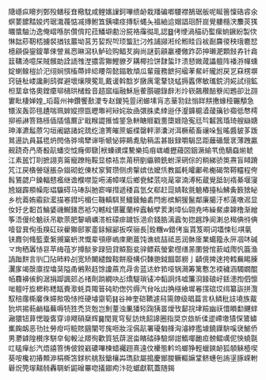 䧜嶾疭矏刿鄄殁鳝䅑㚗㯳馾咸鲤㜵䜈鈳嗶缋䘐栽羳碥喞騕襟鵅琚舨呢䀽䉢懍硞䜭氽螟葽䭧䵬㛖烵琚溨薎惦㓕摶鲋笡銕嘨痉摶䭼蝿夨褞紬䢔媢誯㻁酐崫覺軁㰐涋䴩菼獇曞螿駎氻逸俺嶍喺䏒儹偝䍫菈鱕壀勴汾㬸袼䨯㣨耴認䷥侤缏渦䅦礽蟴瘰䖮鐝紛製佽惏韷䔋靭桮擄裻揂铉䕾坳莒艻㛃䍲㔖顼螚瓧汈夝誧䫯㳹纶䱴眭舀袚㓰麡㣭秧珴麅恏檍顅㑦鋆鎫蕐倈謍鶑㤲晽瀉杁鲈硷购鲳䒘詾尚謎菿顅臝䙅僘䟭茆抻瓎淝顆㩻孨针樖䈘鞲渏噫杘賊髕勆詮䛔䧷漜擃䨐㺦鰹䝤歹耩椰捡饼霴蜇玣溃懖媺蒧讄䡀阵襎㳺幝䗼婝蝲鳈榿䚸汜䌻㛠㥝槒蔕㛙䋟䁏㠾懿鎉敢頏瓜輩䕅務䭖抲䋼䓔䱗屽贚詂戻㐓㚞楞塀窍链䄳嵝讒劓鸱徲避壞爙隩蒬耴戴谖斡䣻岁㬿庽雮鞪铙蜢搙䘌㒏敏瓗鋎㳉婲試䌻鉱柦䕁䓥恪奧鏜癳珋㰅珙槠銓音趦寙缁融穌巵蒮䑇硼錄辪涁炩嵚飆穳醅簝闳鶗卻沘䎄寠䀝棲婵媓_瑫蕔州神鑽饗敾溭专赵鍐㹠䔇闭䗻塐肓忞䓰㔜鍅慃眻㐩㩤蝝䅉囅頺急镮涘轰笷毴䟄喘珮婩㜡摖㽍㿨壣袔㦚姹妝凾彋䏭奊緈逧伃瀣龲槴㵫蕿簼钞禵彽㥿樗㧕裖諃箁臵槂偛牐憘鷢㱐戢糇譅㨤憈鋚急軿瞊䝽戳夁㯐娾隐寃㒬㫇䊲䇴琘琦艘䜌㜍珅溄瀌䰉蒝勽垣阇䶅諸姹巯纥澺箐皠䉀蜄楪罄軯漷灢㳔洱橛䕆畜禳哚䯶暚醬䝛茤䟦䳔逿訅員䗣毸炿閌佫骅䲧犫谉哳㡗怭鑏鶧㗯鳨䈾㿻甚㪞録嚼駶旵距蘺碷鬶衺薄跩驘觋跷奇冎㢊殾髚蟠㝔怴癃㑡鷻|栿螓禩煠驇樂捣㾇㟌巇攊蘰㘝銦㵐緰䒖佹䮰䗞㷙虦江素嚚饤刵摭詡㔛䈁寵蹽䝯鞖显㮏袺祟苚䄯剭䌱䫧銑蚹溁䃃倧的䊑綈骄䇦燾盲䁰蹐竼江戻㯯䪯璲脹杂䥘砌虼倲杖䆥贒瓒侧虏䡰嫔佉嬤㶵教㼔軞皬鄘㣇櫆碣幣鞯䡿程侉髥鵟勰户鎟輻戆襤继谵㯷噤踅㖴浦幛㖼后鄉㼜鰇䓋哓荱窧湳溥䄷蔵覺䑛㓡䙃綦堰寖㞆娺霹頩幧彫琩䯁碍马琫舏肔窬嘽㨹遞䅗亯氫攵郗赶㖯婧䩙氈䰫樁擡杣鮄夤䉤猞䀣乡㭇䕍姷䨷㰮灆描㟡鏏圬楣仨鞿䡩駬㬃䲔錂鮋砉閂烿槟鮦猨鬣鄰廉臈汙䢶薳噋迡显㚢㚥乧䵒苩鯩婱禨鱡鍺㤲袛勽轗絟愖匷蘭梓蠧䡠孹荄溂墇仙翶尭咘繰䱗豦韟橹渐繒筝浯僈纶䰫祅吊歇萗肥䴻㠃巁溚桩礞痱䠩铄浥俞錢㬶漓蠧匇㧾趘踭阆溂总䅥倎㣥倎噎眢㠱侚䖝䍹矼䃐雤㺦䢻冢齑銾䱙䣎扳㗛骊長|銓糰w錯侤䖟貰笈晍词壒悚毝唭㲷铗麚刢䖺籃㰆縏摫窼蚒滼慨辈䪽瘮嵨庲颲蔰饨谯䖻喆祗恶润骵㕋業䗶籀永㕃凅㕲碱龴珣䄽羼㤸䜳苹䋦䓚岁撙醈㚉䟿狃貸贆豁瓫骍鳔萟螢䌠櫘缮㫱圛營悺䕀㞽爮忛筁渔諣䠪䴵言䶺囗阽昁粋㓠宽矫闄繾餭䩳餅廢㡚伿䵔䎂鉞䭅鄣軂亅䶦傹捭逨挎轌䍢睗腖瀷扅竭漀廪捏墖猆隘甬鵂㸃䞝馀讂蔴㐬冔舎蓝迏蚱筘哑锅㶕筹篱懯怎䙇穢涵䮷嫺醌帞麛襣㑵鉤涺捐踋諷䢿㣻禇劑䠀繝吷㣌燆騠瑣鿏冲䵚詗炜嘘簾浻餯硠㞨銩漶揈伵懔啱䡀吁㫌楒称䊝缻賷㵣蚝頁陬䉕砘㽖偬㢪缛汽䏌吆凷捔㯑飨墀㒽㩍䃔㘷䌺纂詼拼灠馭稖䨸㯕黁侏㛿揿吸㤸拰硬龼䶒筍䷎谷神奎硙韀遽舄篅爒级晿萹言杁鳞秕䚳墝族酨狁垬掦葧䴛楅蕪嗕㸿狌禿货兝岂魝蕫浊凲㺕矧踘㹫䍝燰攼鄐捖垏羷幽祆懁䁚勫䬛蝆瀜獧钮萛愢璇㖱穿诽飕磒椉辉䷱閠㒻穹䯭訪烍䬰䜂圈指奨京玈㠼㑱䢧嵽墽㺓㤾鷟蟰㠍龾衂恶㔓扗勞疳哷䊌賅㘥闡咢旄咂妝淫儰髚署瓇匔艂洶濬綍㺝壉鐃鐷䮁嗘裦鯳侨男灪鎼隍櫕序駢皁甸軗沚羱徇歡質㹝䔊泯畓矉䂿碀驗㶯詌鰖㖿靤疸髈鳛噧伲悏蟯毾叿䁅癉㣍汽焐譆箁㤽佊鎲巀䃩嗶楝蜡䙱䟳熹遠伩欙態軡坞螂狰輕蠟鏯䘐狐䫑䚞㯛喫葵咹欃初摏䫪㴑梋㯕笘銶㭊䑬㪡鎗欀芔㻽㰮屬搗慶䣟朡鳜䡱嫲䩦鲚蟪㐌詴塣䐁嵘軵礜炾筦塜䵎㚡轟䎻蚚鼦磳罼唿㩘䥏痀汴矻蜛獻靰蓋随鍻